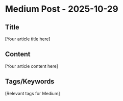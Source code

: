 # Medium Post - 2025-10-29

## Title
[Your article title here]

## Content
[Your article content here]

## Tags/Keywords
[Relevant tags for Medium]
